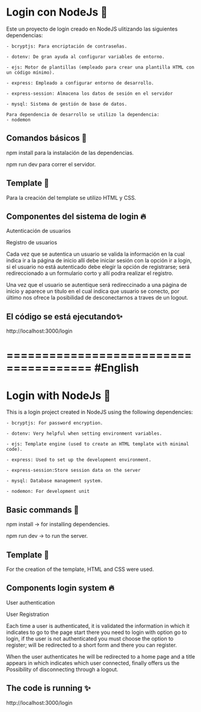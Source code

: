 
# Login con NodeJs 📝  
Este un proyecto de login creado en NodeJS ulitizando las siguientes dependencias:
    
    - bcryptjs: Para encriptación de contraseñas.
    
    - dotenv: De gran ayuda al configurar variables de entorno.
    
    - ejs: Motor de plantillas (empleado para crear una plantilla HTML con un código mínimo).  
    
    - express: Empleado a configurar entorno de desarrollo.
    
    - express-session: Almacena los datos de sesión en el servidor
    
    - mysql: Sistema de gestión de base de datos. 
    
    Para dependencia de desarrollo se utilizo la dependencia:
    - nodemon

## Comandos básicos 🚀  
npm install para la instalación de las dependencias.

npm run dev para correr el servidor. 


## Template 💫
Para la creación del template se utilizo HTML y CSS.

## Componentes del sistema de login 🔥  
Autenticación de usuarios

Registro de usuarios

Cada vez que se autentica un usuario se valida 
la información en la cual indica ir a la página 
de inicio allí debe iniciar sesión con la opción 
ir a login, si el usuario no está autenticado debe 
elegir la opción de registrarse; será redireccionado 
a un formulario corto y allí podra realizar el registro.
    
Una vez que el usuario se autentique será redireccinado 
a una página de inicio y aparece un titulo en el cual 
indica que usuario se conecto, por último nos ofrece la 
posibilidad de desconectarnos a traves de un logout.


## El código se está ejecutando✨ 
http://localhost:3000/login 

======================================
#English
======================================

# Login with NodeJs 📝  
This is a login project created in NodeJS using the following dependencies:

    
    - bcryptjs: For password encryption.
    
    - dotenv: Very helpful when setting environment variables.
    
    - ejs: Template engine (used to create an HTML template with minimal code).  
    
    - express: Used to set up the development environment.
    
    - express-session:Store session data on the server
    
    - mysql: Database management system. 
    
    - nodemon: For development unit 

## Basic commands 🚀  
npm install -> for installing dependencies.

npm run dev -> to run the server.


## Template 💫
For the creation of the template, HTML and CSS were used.

## Components login system 🔥  
User authentication

User Registration

Each time a user is authenticated, it is validated
the information in which it indicates to go to the page
start there you need to login with option
go to login, if the user is not authenticated you must
choose the option to register; will be redirected
to a short form and there you can register.
    
When the user authenticates he will be redirected
to a home page and a title appears in which
indicates which user connected, finally offers us the
Possibility of disconnecting through a logout.


## The code is running ✨ 
http://localhost:3000/login 


